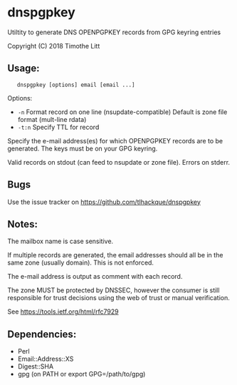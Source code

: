 # dnspgpkey

Utiltity to generate DNS OPENPGPKEY records from GPG keyring entries

Copyright (C) 2018 Timothe Litt


## Usage:
       dnspgpkey [options] email [email ...]

 Options:
-   `-n`     Format record on one line (nsupdate-compatible)
          Default is zone file format (mult-line rdata)
-   `-t:n`   Specify TTL for record

Specify the e-mail address(es) for which OPENPGPKEY records are
to be generated.  The keys must be on your GPG keyring.

Valid records on stdout (can feed to nsupdate or zone file).
Errors on stderr.

## Bugs
Use the issue tracker on https://github.com/tlhackque/dnspgpkey

## Notes:

The mailbox name is case sensitive.

If multiple records are generated, the email addresses should all be in the same
zone (usually domain).  This is not enforced.

The e-mail address is output as comment with each record.

The zone MUST be protected by DNSSEC, however the consumer is still responsible
for trust decisions using the web of trust or manual verification.

See https://tools.ietf.org/html/rfc7929

## Dependencies:
- Perl
- Email::Address::XS
- Digest::SHA
- gpg (on PATH or export GPG=/path/to/gpg)
